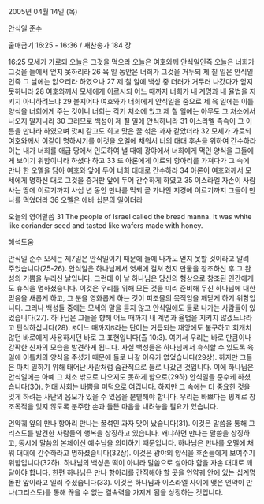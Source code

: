 2005년 04월 14일 (목)

안식일 준수



출애굽기 16:25 - 16:36 / 새찬송가 184 장


16:25 모세가 가로되 오늘은 그것을 먹으라 오늘은 여호와께 안식일인즉 오늘은 너희가 그것을 들에서 얻지 못하리라 26 육 일 동안은 너희가 그것을 거두되 제 칠 일은 안식일인즉 그 날에는 없으리라 하였으나 27 제 칠 일에 백성 중 더러가 거두러 나갔다가 얻지 못하니라 28 여호와께서 모세에게 이르시되 어느 때까지 너희가 내 계명과 내 율법을 지키지 아니하려느냐 29 볼지어다 여호와가 너희에게 안식일을 줌으로 제 육 일에는 이틀 양식을 너희에게 주는 것이니 너희는 각기 처소에 있고 제 칠 일에는 아무도 그 처소에서 나오지 말지니라 30 그러므로 백성이 제 칠 일에 안식하니라 31 이스라엘 족속이 그 이름을 만나라 하였으며 깟씨 같고도 희고 맛은 꿀 섞은 과자 같았더라 32 모세가 가로되 여호와께서 이같이 명하시기를 이것을 오멜에 채워서 너의 대대 후손을 위하여 간수하라 이는 내가 너희를 애굽 땅에서 인도하여 낼 때에 광야에서 너희에게 먹인 양식을 그들에게 보이기 위함이니라 하셨다 하고 33 또 아론에게 이르되 항아리를 가져다가 그 속에 만나 한 오멜을 담아 여호와 앞에 두어 너희 대대로 간수하라 34 아론이 여호와께서 모세에게 명하신 대로 그것을 증거판 앞에 두어 간수하게 하였고 35 이스라엘 자손이 사람 사는 땅에 이르기까지 사십 년 동안 만나를 먹되 곧 가나안 지경에 이르기까지 그들이 만나를 먹었더라 36 오멜은 에바 십분의 일이더라 

오늘의 영어말씀 
31 The people of Israel called the bread manna. It was white like coriander seed and tasted like wafers made with honey.

해석도움





안식일 준수 
모세는 제7일은 안식일이기 때문에 들에 나가도 얻지 못할 것이라고 알려 주었습니다(25-26). 안식일은 하나님께서 엿새에 걸쳐 천지 만물을 창조하신 후 그 완성의 기쁨을 누리신 날입니다. 그런데 이 날 하나님은 당신의 형상으로 창조된 인간에게도 휴식을 명하셨습니다. 이것은 우리를 위해 모든 것을 미리 준비해 두신 하나님에 대한 믿음을 새롭게 하고, 그 분을 영화롭게 하는 것이 피조물의 목적임을 깨닫게 하기 위함입니다. 그러나 백성들 중에는 모세의 말을 듣지 않고 안식일에도 들로 나가는 사람들이 있었습니다(27). 하나님은 그들을 향해 어느 때까지 내 계명과 율법을 지키지 않겠느냐라고 탄식하십니다(28). ꡐ어느 때까지ꡑ라는 단어는 거듭되는 재앙에도 불구하고 회개치 않던 바로에게 사용하시던 바로 그 표현입니다(출 10:3). 여기서 우리는 바로 만큼이나 강퍅한 신자의 모습을 발견하게 됩니다. 사실 백성들은 하나님께서 휴식할 수 있도록 육일에 이틀치의 양식을 주셨기 때문에 들로 나갈 이유가 없었습니다(29상). 하지만 그들은 마치 일하기 위해 태어난 사람처럼 습관적으로 들로 나갔던 것입니다. 이에 하나님은 안식일에는 아예 그 처소 밖으로 나오지도 못하게 함으로(29하) 안식일을 준수케 하셨습니다(30). 현대 사회는 바쁨을 미덕으로 여깁니다. 하지만 그 속에는 더 중요한 것을 잊게 하려는 사단의 음모가 있을 수 있음을 분별해야 합니다. 우리는 바쁘다는 핑계로 창조목적을 잊지 않도록 분주한 손과 들뜬 마음을 내려놓을 필요가 있습니다. 

언약궤 앞의 만나 항아리 
만나는 꿀섞인 과자 맛이 났습니다(31). 이것은 말씀을 통해 그리스도를 발견한 사람들의 행복을 상징하고 있습니다. 왜냐하면 만나는 말씀을 상징하고, 동시에 말씀의 본체이신 예수님을 의미하기 때문입니다. 하나님은 만나를 오멜에 채워 대대에 간수하라고 명하셨습니다(32상). 이것은 광야의 양식을 후손들에게 보여주기 위함입니다(32하). 하나님의 백성은 떡이 아니라 말씀으로 살아야 함을 자손 대대로 깨달아야 합니다. 한편 하나님은 만나 항아리를 간직해야 할 곳을 언약궤 안에 있는 십계명 돌판 앞이라고 일러 주셨습니다(33). 이것은 하나님과 이스라엘 사이에 맺은 언약이 만나(그리스도)를 통해 끊을 수 없는 결속력을 가지게 됨을 상징하는 것입니다.